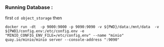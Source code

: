 ### Running Database : 

 first ```cd object_storage``` then 

```docker run -dt  -p 9000:9000 -p 9090:9090 -v ${PWD}/data:/mnt/data  -v ${PWD}/config.env:/etc/config.env -e "MINIO_CONFIG_ENV_FILE=/etc/config.env" --name "minio"  quay.io/minio/minio server --console-address ":9090"```
